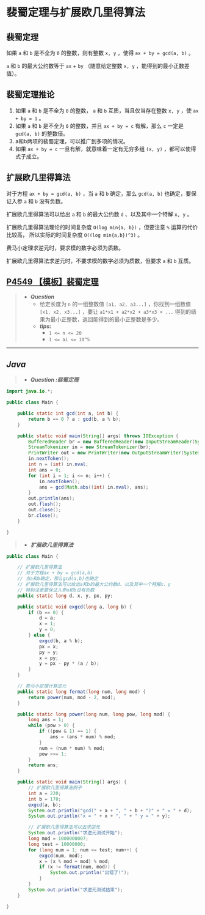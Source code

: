 # 裴蜀定理与扩展欧几里得算法

## 裴蜀定理

如果 `a` 和 `b` 是不全为 `0` 的整数，则有整数 `x, y` ，使得 `ax + by = gcd(a, b)` 。

`a` 和 `b` 的最大公约数等于 `ax` + `by` （随意给定整数 `x, y` ，能得到的最小正数差值）。

## 裴蜀定理推论

1. 如果 `a` 和 `b` 是不全为 `0` 的整数， `a` 和 `b` 互质，当且仅当存在整数 `x, y` ，使 `ax + by = 1` 。
2. 如果 `a` 和 `b` 是不全为 `0` 的整数，并且 `ax + by = c` 有解，那么 `c` 一定是 `gcd(a, b)` 的整数倍。
3. a和b两项的裴蜀定理，可以推广到多项的情况。
4. 如果 `ax + by = c` 一旦有解，就意味着一定有无穷多组 `(x, y)` ，都可以使得式子成立。

## 扩展欧几里得算法

对于方程 `ax + by = gcd(a, b)` ，当 `a` 和 `b` 确定，那么 `gcd(a, b)` 也确定，要保证入参 `a` 和 `b` 没有负数。

扩展欧几里得算法可以给出 `a` 和 `b` 的最大公约数 `d` 、以及其中一个特解 `x, y` 。

扩展欧几里得算法理论的时间复杂度 `O(log min{a, b})` ，但要注意 `%` 运算的代价比较高，
所以实际的时间复杂度 `O((log min{a,b})^3)` 。

费马小定理求逆元时，要求模的数字必须为质数。

扩展欧几里得算法求逆元时，不要求模的数字必须为质数，但要求 `a` 和 `b` 互质。

## [P4549 【模板】裴蜀定理](https://www.luogu.com.cn/problem/P4549)

> - ***Question***
>   - 给定长度为 `n` 的一组整数值 `[a1, a2, a3...]` ，你找到一组数值 `[x1, x2, x3...]` ，要让 `a1*x1 + a2*x2 + a3*x3 + ...` 得到的结果为最小正整数，返回能得到的最小正整数是多少。
>   - ***tips:***
>     - `1 <= n <= 20`
>     - `1 <= ai <= 10^5`

---

## *Java*

> - ***Question :裴蜀定理***

```java
import java.io.*;

public class Main {

    public static int gcd(int a, int b) {
        return b == 0 ? a : gcd(b, a % b);
    }

    public static void main(String[] args) throws IOException {
        BufferedReader br = new BufferedReader(new InputStreamReader(System.in));
        StreamTokenizer in = new StreamTokenizer(br);
        PrintWriter out = new PrintWriter(new OutputStreamWriter(System.out));
        in.nextToken();
        int n = (int) in.nval;
        int ans = 0;
        for (int i = 1; i <= n; i++) {
            in.nextToken();
            ans = gcd(Math.abs((int) in.nval), ans);
        }
        out.println(ans);
        out.flush();
        out.close();
        br.close();
    }

}
```

> - ***扩展欧几里得算法***

```java
public class Main {

    // 扩展欧几里得算法
    // 对于方程ax + by = gcd(a,b)
    // 当a和b确定，那么gcd(a,b)也确定
    // 扩展欧几里得算法可以给出a和b的最大公约数d、以及其中一个特解x、y
    // 特别注意要保证入参a和b没有负数
    public static long d, x, y, px, py;

    public static void exgcd(long a, long b) {
        if (b == 0) {
            d = a;
            x = 1;
            y = 0;
        } else {
            exgcd(b, a % b);
            px = x;
            py = y;
            x = py;
            y = px - py * (a / b);
        }
    }

    // 费马小定理计算逆元
    public static long fermat(long num, long mod) {
        return power(num, mod - 2, mod);
    }

    public static long power(long num, long pow, long mod) {
        long ans = 1;
        while (pow > 0) {
            if ((pow & 1) == 1) {
                ans = (ans * num) % mod;
            }
            num = (num * num) % mod;
            pow >>= 1;
        }
        return ans;
    }

    public static void main(String[] args) {
        // 扩展欧几里得算法例子
        int a = 220;
        int b = 170;
        exgcd(a, b);
        System.out.println("gcd(" + a + ", " + b + ")" + " = " + d);
        System.out.println("x = " + x + ", " + " y = " + y);

        // 扩展欧几里得算法可以去求逆元
        System.out.println("求逆元测试开始");
        long mod = 1000000007;
        long test = 10000000;
        for (long num = 1; num <= test; num++) {
            exgcd(num, mod);
            x = (x % mod + mod) % mod;
            if (x != fermat(num, mod)) {
                System.out.println("出错了!");
            }
        }
        System.out.println("求逆元测试结束");
    }

}
```
